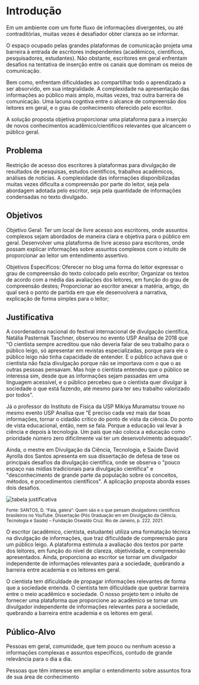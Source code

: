# Introdução

Em um ambiente com um forte fluxo de informações divergentes, ou até contraditórias, muitas vezes é desafiador obter clareza ao se informar. 

O espaço ocupado pelas grandes plataformas de comunicação projeta uma barreira à entrada de escritores independentes (acadêmicos, científicos, pesquisadores, estudantes). Não obstante, escritores em geral enfrentam desafios na tentativa de inserção entre os canais que dominam os meios de comunicação.

Bem como, enfrentam dificuldades ao compartilhar todo o aprendizado a ser absorvido, em sua integralidade. A complexidade na apresentação das informações ao público mais amplo, muitas vezes, traz outra barreira de comunicação. Uma lacuna cogntiva entre o alcance de compreensão dos leitores em geral, e o grau de conhecimento oferecido pelo escritor.

A solução proposta objetiva proporcionar uma plataforma para a inserção de novos conhecimentos acadêmico/científicos relevantes que alcancem o público geral.


## Problema
Restrição de acesso dos escritores à plataformas para divulgação de resultados de pesquisas, estudos científicos, trabalhos acadêmicos, análises de notícias.
A complexidade das informações disponibilizadas muitas vezes dificulta a compreensão por parte do leitor, seja pela abordagem adotada pelo escritor, seja pela quantidade de informações condensadas no texto divulgado.



## Objetivos
Objetivo Geral:
Ter um local de livre acesso aos escritores, onde assuntos complexos sejam abordados de maneira clara e objetiva para o público em geral.
Desenvolver uma plataforma de livre acesso para escritores, onde possam explicar informações sobre assuntos complexos com o intuito de proporcionar ao leitor um entendimento assertivo.

Objetivos Específicos:
Oferecer no blog uma forma do leitor expressar o grau de compreensão do texto colocado pelo escritor; 
Organizar os textos de acordo com a média das avaliações dos leitores, em função do grau de compreensão destes;
Proporcionar ao escritor anexar a matéria, artigo, do qual será o ponto de partida em que ele desenvolverá a narrativa, explicação de forma simples para o leitor; 


## Justificativa

A coordenadora nacional do festival internacional de divulgação científica, Natália Pasternak Taschner, observou no evento USP Analisa de 2018 que “O cientista sempre acreditou que não deveria falar de seu trabalho para o público leigo, só apresentar em revistas especializadas, porque para ele o público leigo não tinha capacidade de entender. E o público achava que o cientista não fazia divulgação porque não se importava com o que o as outras pessoas pensavam. Mas hoje o cientista entendeu que o público se interessa sim, desde que as informações sejam passadas em uma linguagem acessível, e o público percebeu que o cientista quer divulgar à sociedade o que está fazendo, até mesmo para ter seu trabalho valorizado por todos”.

Já o professor do Instituto de Física da USP Mikiya Muramatsu trouxe no mesmo evento USP Analisa que “É preciso cada vez mais dar boas informações, tornar o cidadão crítico do ponto de vista da ciência. Do ponto de vista educacional, então, nem se fala. Porque a educação vai levar à ciência e depois à tecnologia. Um país que não coloca a educação como prioridade número zero dificilmente vai ter um desenvolvimento adequado”.

Ainda, o mestre em Divulgação da Ciência, Tecnologia, e Saúde David Ayrolla dos Santos apresenta em sua dissertação de defesa de tese os principais desafios da divulgação científica, onde se observa o "pouco espaço nas mídias tradicionais para divulgação científica" e "desconhecimento de grande parte da população sobre os conceitos, métodos, e procedimentos científicos". A aplicação proposta aborda esses dois desafios.

![tabela justificativa](https://user-images.githubusercontent.com/111434777/228079656-1605e6cb-58ca-4aa7-b1cf-eeeca7d5266e.jpg) 

<sub>Fonte: SANTOS, D. “Fala, galera”: Quem são e o que pensam divulgadores científicos brasileiros no YouTube. Dissertação (Pós Graduação em em Divulgação da Ciência, Tecnologia e Saúde) – Fundação Oswaldo Cruz. Rio de Janeiro, p. 222. 2021.</sub>
 


O escritor (acadêmico, cientista, estudante) utiliza uma formatação técnica na divulgação de informações, que traz dificuldade de compreensão para um público leigo. A plataforma estimula a avaliação dos textos por parte dos leitores, em função do nível de clareza, objetividade, e compreensão apresentados. Ainda, proporciona ao escritor se tornar um divulgador independente de informações relevantes para a sociedade, quebrando a barreira entre academia e os leitores em geral.

O cientista tem dificuldade de propagar informações relevantes de forma que a sociedade entenda. O cientista tem dificuldade que quebrar barreira entre o meio acadêmico e sociedade. O nosso projeto tem o intuito de fornecer uma plataforma que proporcione ao acadêmico se tornar um divulgador independente de informações relevantes para a sociedade, quebrando a barreira entre academia e os leitores em geral.

## Público-Alvo

Pessoas em geral, comunidade, que tem pouco ou nenhum acesso a informações complexas e assuntos específicos, contudo de grande relevância para o dia a dia.

Pessoas que têm interesse em ampliar o entendimento sobre assuntos fora de sua área de conhecimento

